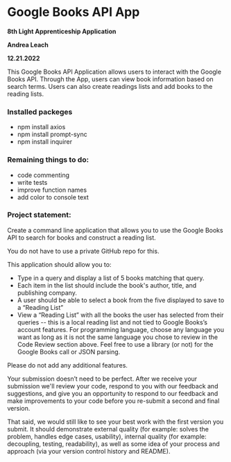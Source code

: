 # Google Books API App

**8th Light Apprenticeship Application**

**Andrea Leach**

**12.21.2022**

This Google Books API Application allows users to interact with the Google Books API. Through the App, users can view book information based on search terms. Users can also create readings lists and add books to the reading lists. 



### Installed packeges

- npm install axios
- npm install prompt-sync
- npm install inquirer


### Remaining things to do:
- code commenting
- write tests
- improve function names
- add color to console text


### Project statement:
Create a command line application that allows you to use the Google Books API to search for books and construct a reading list.

You do not have to use a private GitHub repo for this.

This application should allow you to:
- Type in a query and display a list of 5 books matching that query.
- Each item in the list should include the book's author, title, and publishing company.
- A user should be able to select a book from the five displayed to save to a “Reading List”
- View a “Reading List” with all the books the user has selected from their queries -- this is a local reading list and not tied to Google Books’s account features.
For programming language, choose any language you want as long as it is not the same language you chose to review in the Code Review section above. Feel free to use a library (or not) for the Google Books call or JSON parsing.

Please do not add any additional features.

Your submission doesn’t need to be perfect. After we receive your submission we'll review your code, respond to you with our feedback and suggestions, and give you an opportunity to respond to our feedback and make improvements to your code before you re-submit a second and final version.

That said, we would still like to see your best work with the first version you submit. It should demonstrate external quality (for example: solves the problem, handles edge cases, usability), internal quality (for example: decoupling, testing, readability), as well as some idea of your process and approach (via your version control history and README).
